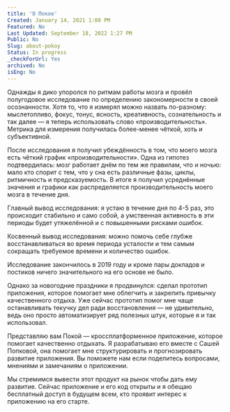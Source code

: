 ```yaml
---
title: 'О Покое'
Created: January 14, 2021 1:08 PM
Featured: No
Last Updated: September 18, 2022 1:27 PM
Public: No
Slug: about-pokoy
Status: In progress
_checkForUrl: Yes
archived: No
isEng: No
---
```


Однажды я дико упоролся по ритмам работы мозга и провёл полугодовое исследование по определению закономерности в своей осознанности. Хотя то, что я измерял можно назвать по-разному: мыслетопливо, фокус, тонус, ясность, креативность, сознательность и так далее — я теперь использовать слово «производительность». Метрика для измерения получилась более-менее чёткой, хоть и  субъективной.

После исследования я получил убеждённость в том, что моего мозга есть чёткий график «производительности». Одна из гипотез подтвердилась: мозг работает днём по тем же правилам, что и ночью: мало кто спорит с тем, что у сна есть различные фазы, циклы, ритмичность и предсказуемость. В итоге я получил усреднённые значения и графики как распределяется производительность моего мозга в течение дня.

Главный вывод исследования: я устаю в течение дня по 4-5 раз, это происходит стабильно и само собой, а умственная активность в эти периоды будет утяжелённой и с повышенными рисками ошибок.

Косвенный вывод исследования: можно помочь себе глубже восстанавливаться во время периода усталости и тем самым сокращать требуемое времени и количество ошибок. 

Исследование закончилось в 2019 году и кроме пары докладов и постиков ничего значительного на его основе не было.

Однако за новогодние праздники я продвинулся: сделал прототип приложения, которое помогает мне облегчить и закрепить привычку качественного отдыха. Уже сейчас прототип помог мне чаще останавливать текучку дел ради восстановления — не удивительно, ведь оно просто автоматизирует ряд полезных штук, которые я и так использовал.

Представляю вам Покой — кроссплатформенное приложение, которое помогает качественно отдыхать. Я разрабатываю его вместе с Сашей Попковой, она помогает мне структурировать и прогнозировать развитие приложения. Вы поможете нам если поделитесь вопросами, мнениями и замечаниям о приложении.

Мы стремимся вывести этот продукт на рынок чтобы дать ему развитие. Сейчас приложение и его код открыты и я обещаю бесплатный доступ в будущем всем, кто проявит интерес к приложению на его старте.